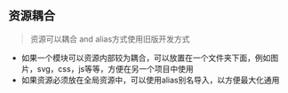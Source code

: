 ## 资源耦合
> 资源可以耦合 and alias方式使用旧版开发方式
- 如果一个模块可以资源内部较为耦合，可以放置在一个文件夹下面，例如图片，svg，css，js等等，方便在另一个项目中使用
- 如果资源必须放在全局资源中，可以使用alias别名导入，以方便最大化通用